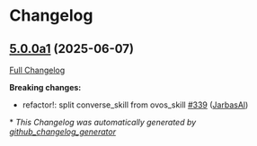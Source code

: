 # Changelog

## [5.0.0a1](https://github.com/OpenVoiceOS/ovos-workshop/tree/5.0.0a1) (2025-06-07)

[Full Changelog](https://github.com/OpenVoiceOS/ovos-workshop/compare/4.0.0...5.0.0a1)

**Breaking changes:**

- refactor!: split converse\_skill from ovos\_skill [\#339](https://github.com/OpenVoiceOS/ovos-workshop/pull/339) ([JarbasAl](https://github.com/JarbasAl))



\* *This Changelog was automatically generated by [github_changelog_generator](https://github.com/github-changelog-generator/github-changelog-generator)*
